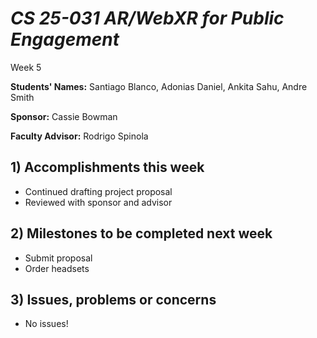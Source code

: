 # *CS 25-031 AR/WebXR for Public Engagement*

Week 5

**Students' Names:**
Santiago Blanco, 
Adonias Daniel, 
Ankita Sahu, 
Andre Smith 

**Sponsor:**
Cassie Bowman

**Faculty Advisor:**
Rodrigo Spinola

## 1) Accomplishments this week ##
   - Continued drafting project proposal
   - Reviewed with sponsor and advisor


## 2) Milestones to be completed next week ##
   - Submit proposal
   - Order headsets

## 3) Issues, problems or concerns ##
   - No issues!